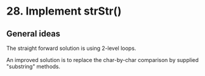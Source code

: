 # 28. Implement strStr()

## General ideas
The straight forward solution is using 2-level loops.

An improved solution is to replace the char-by-char comparison by supplied "substring" methods.
